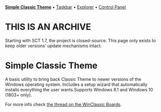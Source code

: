 **[Simple Classic Theme](https://github.com/WinClassic/SimpleClassicTheme)** • [Taskbar](https://github.com/WinClassic/SimpleClassicTheme.Taskbar) • [Explorer](https://github.com/WinClassic/SimpleClassicTheme.Explorer) • [Control Panel](https://github.com/WinClassic/SimpleClassicTheme.ControlPanel)

# THIS IS AN ARCHIVE
Starting with SCT 1.7, the project is closed-source. This page only exists to keep older versions' update mechanisms intact.

# Simple Classic Theme

A basic utility to bring back Classic Theme to newer versions of the Windows operating system. Includes a setup wizard that automatically installs everything the user wants.Supports Windows 8.1 and Windows 10 (1803+ only).

For more info check <a href="http://winclassic.boards.net/thread/456/reversibly-enable-disable-classic-simple">the thread on the WinClassic Boards</a>.
